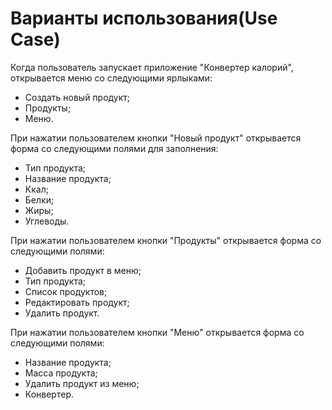 Варианты использования(Use Case)
==========
Когда пользователь запускает приложение "Конвертер калорий", открывается меню со следующими ярлыками:
* Создать новый продукт;
* Продукты;
* Меню.

При нажатии пользователем кнопки "Новый продукт" открывается форма со следующими полями для заполнения:
* Тип продукта;
* Название продукта;
* Ккал;
* Белки;
* Жиры;
* Углеводы.

При нажатии пользователем кнопки "Продукты" открывается форма со следующими полями:
* Добавить продукт в меню;
* Тип продукта;
* Список продуктов;
* Редактировать продукт;
* Удалить продукт.
 
При нажатии пользователем кнопки "Меню" открывается форма со следующими полями:
* Название продукта;
* Масса продукта;
* Удалить продукт из меню;
* Конвертер.

